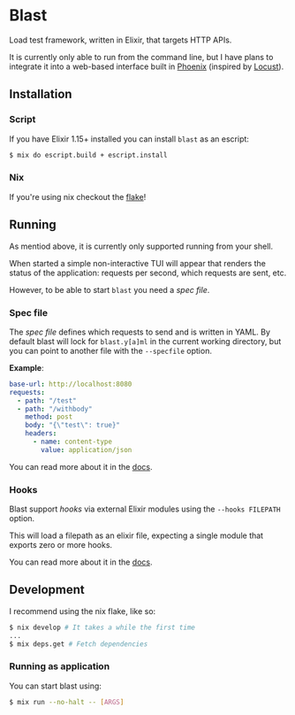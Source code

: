 # Blast

Load test framework, written in Elixir, that targets HTTP APIs.

It is currently only able to run from the command line,
but I have plans to integrate it into a web-based interface 
built in [Phoenix](https://www.phoenixframework.org/) (inspired by [Locust](https://locust.io)).

## Installation

### Script
If you have Elixir 1.15+ installed you can install `blast` as an escript:

```sh
$ mix do escript.build + escript.install
```

### Nix
If you're using nix checkout the [flake](./flake.nix)!

## Running

As mentiod above, it is currently only supported running from your shell.

When started a simple non-interactive TUI will appear that renders the status
of the application: requests per second, which requests are sent, etc.

However, to be able to start `blast` you need a _spec file_.

### Spec file

The _spec file_ defines which requests to send and is written in YAML.
By default blast will lock for `blast.y[a]ml` in the current working directory,
but you can point to another file with the `--specfile` option.

**Example**:
```yaml
base-url: http://localhost:8080
requests:
  - path: "/test"
  - path: "/withbody"
    method: post
    body: "{\"test\": true}"
    headers:
      - name: content-type
        value: application/json
```

You can read more about it in the [docs](./docs/specfile.md).

### Hooks
Blast support _hooks_ via external Elixir modules using the `--hooks FILEPATH` option.

This will load a filepath as an elixir file, expecting a single module that exports
zero or more hooks.

You can read more about it in the [docs](./docs/hooks.md).

## Development

I recommend using the nix flake, like so:

```sh
$ nix develop # It takes a while the first time
...
$ mix deps.get # Fetch dependencies
```

### Running as application

You can start blast using:
```sh
$ mix run --no-halt -- [ARGS]
```
